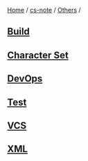 [Home](https://mengxianbin.github.io) /
[cs-note](https://mengxianbin.github.io/cs-note/content) /
[Others](https://mengxianbin.github.io/cs-note/content/Others) /

## [Build](https://mengxianbin.github.io/cs-note/content/Others/Build)

## [Character Set](https://mengxianbin.github.io/cs-note/content/Others/Character%20Set)

## [DevOps](https://mengxianbin.github.io/cs-note/content/Others/DevOps)

## [Test](https://mengxianbin.github.io/cs-note/content/Others/Test)

## [VCS](https://mengxianbin.github.io/cs-note/content/Others/VCS)

## [XML](https://mengxianbin.github.io/cs-note/content/Others/XML)

